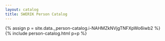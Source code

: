 ```yaml
---
layout: catalog
title: SWERIK Person Catalog
---
```

{% assign p = site.data._person-catalog.i-NAHMZkNVjgTNFXpWo6iwb2 %}
{% include person-catalog.html p=p %}

